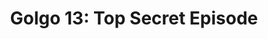 ---
layout: video
series: Angry Video Game Nerd Minis
episode: 1
title: "Golgo 13: Top Secret Episode"
permalink: /avgn/mini-episode-1
video_id: bL5SYv6PDco
release_date: 2010-10-14
mike_notes:
toggle: off
special: "nes-marathon"
special_id: "Mini-episodes for Pat the NES Punk's NES Marathon"
platforms:
  - Nintendo Entertainment System
---